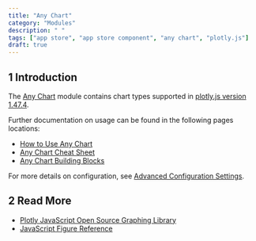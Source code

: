 ```yaml
---
title: "Any Chart"
category: "Modules"
description: " "
tags: ["app store", "app store component", "any chart", "plotly.js"]
draft: true
---
```


## 1 Introduction

The [Any Chart](https://appstore.home.mendix.com/link/app/106517/) module contains chart types supported in [plotly.js version 1.47.4](https://www.npmjs.com/package/plotly.js/v/1.47.4).

Further documentation on usage can be found in the following pages locations:

* [How to Use Any Chart](/howto/front-end/charts-any-usage)
* [Any Chart Cheat Sheet](/refguide/charts-any-cheat-sheet)
* [Any Chart Building Blocks](/refguide/charts-any-building-blocks)

For more details on configuration, see [Advanced Configuration Settings](https://github.com/mendixlabs/charts/blob/master/AdvancedCheatSheet.md).

## 2 Read More

* [Plotly JavaScript Open Source Graphing Library](https://plot.ly/javascript/)
* [JavaScript Figure Reference](https://plot.ly/javascript/reference)

